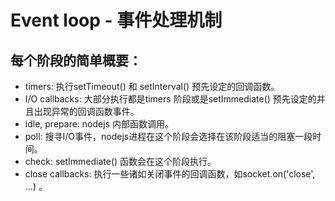 
# Event loop - 事件处理机制

## 每个阶段的简单概要：

- timers: 执行setTimeout() 和 setInterval() 预先设定的回调函数。
- I/O callbacks: 大部分执行都是timers 阶段或是setImmediate() 预先设定的并且出现异常的回调函数事件。
- idle, prepare: nodejs 内部函数调用。
- poll: 搜寻I/O事件，nodejs进程在这个阶段会选择在该阶段适当的阻塞一段时间。
- check: setImmediate() 函数会在这个阶段执行。
- close callbacks: 执行一些诸如关闭事件的回调函数，如socket.on('close', ...) 。
